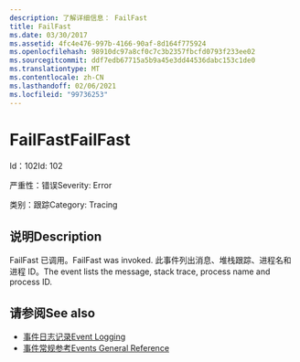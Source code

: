```yaml
---
description: 了解详细信息： FailFast
title: FailFast
ms.date: 03/30/2017
ms.assetid: 4fc4e476-997b-4166-90af-8d164f775924
ms.openlocfilehash: 98910dc97a8cf0c7c3b2357fbcfd0793f233ee02
ms.sourcegitcommit: ddf7edb67715a5b9a45e3dd44536dabc153c1de0
ms.translationtype: MT
ms.contentlocale: zh-CN
ms.lasthandoff: 02/06/2021
ms.locfileid: "99736253"
---
```

# <a name="failfast"></a><span data-ttu-id="27290-103">FailFast</span><span class="sxs-lookup"><span data-stu-id="27290-103">FailFast</span></span>

<span data-ttu-id="27290-104">Id：102</span><span class="sxs-lookup"><span data-stu-id="27290-104">Id: 102</span></span>  
  
 <span data-ttu-id="27290-105">严重性：错误</span><span class="sxs-lookup"><span data-stu-id="27290-105">Severity: Error</span></span>  
  
 <span data-ttu-id="27290-106">类别：跟踪</span><span class="sxs-lookup"><span data-stu-id="27290-106">Category: Tracing</span></span>  
  
## <a name="description"></a><span data-ttu-id="27290-107">说明</span><span class="sxs-lookup"><span data-stu-id="27290-107">Description</span></span>  

 <span data-ttu-id="27290-108">FailFast 已调用。</span><span class="sxs-lookup"><span data-stu-id="27290-108">FailFast was invoked.</span></span> <span data-ttu-id="27290-109">此事件列出消息、堆栈跟踪、进程名和进程 ID。</span><span class="sxs-lookup"><span data-stu-id="27290-109">The event lists the message, stack trace, process name and process ID.</span></span>  
  
## <a name="see-also"></a><span data-ttu-id="27290-110">请参阅</span><span class="sxs-lookup"><span data-stu-id="27290-110">See also</span></span>

- [<span data-ttu-id="27290-111">事件日志记录</span><span class="sxs-lookup"><span data-stu-id="27290-111">Event Logging</span></span>](index.md)
- [<span data-ttu-id="27290-112">事件常规参考</span><span class="sxs-lookup"><span data-stu-id="27290-112">Events General Reference</span></span>](events-general-reference.md)
